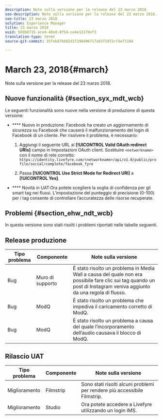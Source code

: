 ```yaml
---
description: Note sulla versione per la release del 23 marzo 2018.
seo-description: Note sulla versione per la release del 23 marzo 2018.
seo-title: 23 marzo 2018
solution: Experience Manager
title: 23 marzo 2018
uuid: b69b8715-ace4-48e0-8f54-ce4e12170ef3
translation-type: tm+mt
source-git-commit: 35feb87bb82d1f298496717a65f1972cf4e71104

---
```



# March 23, 2018{#march}

Note sulla versione per la release del 23 marzo 2018.

## Nuove funzionalità {#section_syx_mdt_wcb}

Le seguenti funzionalità sono nuove nella versione di produzione di questa versione:

* **** Nuovo in produzione: Facebook ha creato un aggiornamento di sicurezza su Facebook che causerà il malfunzionamento del login di Facebook di un cliente. Per risolvere il problema, è necessario:

   1. Aggiungi il seguente URL al **[!UICONTROL Valid OAuth redirect URIs]** campo in Impostazioni OAuth client. Sostituire `<networkname>` con il nome di rete corretto:
      `https://identity.livefyre.com/<networkname>/api/v1.0/public/profile/social/complete/facebook_fyre`

   1. Passa **[!UICONTROL Use Strict Mode for Redirect URI]** a **[!UICONTROL Yes]**.

* **** Novità in UAT:Ora potete scegliere la soglia di confidenza per gli smart tag nei flussi. L’impostazione del punteggio di precisione (0-100) per i tag consente di controllare l’accuratezza delle risorse recuperate.

## Problemi {#section_ehw_ndt_wcb}

In questa versione sono stati risolti i problemi riportati nelle tabelle seguenti.

## Release produzione

| **Tipo problema** | **Componente** | **Note sulla versione** |
|---|---|---|
| Bug | Muro di supporto | È stato risolto un problema in Media Wall a causa del quale non era possibile fare clic sui tag quando un post di Instagram veniva aggiunto da una regola di flusso. |
| Bug | ModQ | È stato risolto un problema che impediva il caricamento corretto di ModQ. |
| Bug | ModQ | È stato risolto un problema a causa del quale l’incorporamento dell’audio causava il blocco di ModQ. |

## Rilascio UAT

| **Tipo problema** | **Componente** | **Note sulla versione** |
|---|---|---|
| Miglioramento | Filmstrip | Sono stati risolti alcuni problemi per rendere più accessibile Filmstrip. |
| Miglioramento | Studio | Ora potete accedere a Livefyre utilizzando un login IMS. |

